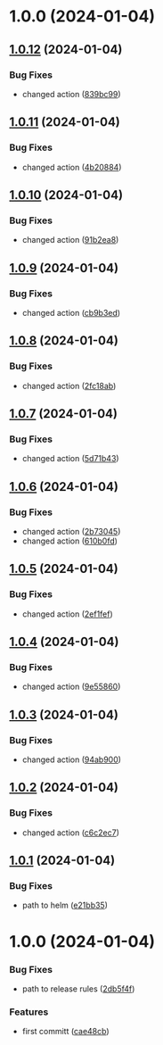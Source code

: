 # 1.0.0 (2024-01-04)

## [1.0.12](https://github.com/gr2u/urly-helm/compare/v1.0.11...v1.0.12) (2024-01-04)


### Bug Fixes

* changed action ([839bc99](https://github.com/gr2u/urly-helm/commit/839bc9942ef824113ae18360fd4792dedf51d047))

## [1.0.11](https://github.com/gr2u/urly-helm/compare/v1.0.10...v1.0.11) (2024-01-04)


### Bug Fixes

* changed action ([4b20884](https://github.com/gr2u/urly-helm/commit/4b20884352a01c6012b9eff5692a542f428086ab))

## [1.0.10](https://github.com/gr2u/urly-helm/compare/v1.0.9...v1.0.10) (2024-01-04)


### Bug Fixes

* changed action ([91b2ea8](https://github.com/gr2u/urly-helm/commit/91b2ea8557eb1baa9b7bd2305be0ee91a45ff09b))

## [1.0.9](https://github.com/gr2u/urly-helm/compare/v1.0.8...v1.0.9) (2024-01-04)


### Bug Fixes

* changed action ([cb9b3ed](https://github.com/gr2u/urly-helm/commit/cb9b3ed52c3530eec2a388d48c0f2d7f64bfdcb9))

## [1.0.8](https://github.com/gr2u/urly-helm/compare/v1.0.7...v1.0.8) (2024-01-04)


### Bug Fixes

* changed action ([2fc18ab](https://github.com/gr2u/urly-helm/commit/2fc18abb54955c6c02b2f1a6c2900065d69efbe9))

## [1.0.7](https://github.com/gr2u/urly-helm/compare/v1.0.6...v1.0.7) (2024-01-04)


### Bug Fixes

* changed action ([5d71b43](https://github.com/gr2u/urly-helm/commit/5d71b431e9da41e983f500d179b47579d7989b1b))

## [1.0.6](https://github.com/gr2u/urly-helm/compare/v1.0.5...v1.0.6) (2024-01-04)


### Bug Fixes

* changed action ([2b73045](https://github.com/gr2u/urly-helm/commit/2b73045aace6963fcba6da8141fea00fb904926f))
* changed action ([610b0fd](https://github.com/gr2u/urly-helm/commit/610b0fdac1d4d45794ae5017127361bf384c8957))

## [1.0.5](https://github.com/gr2u/urly-helm/compare/v1.0.4...v1.0.5) (2024-01-04)


### Bug Fixes

* changed action ([2ef1fef](https://github.com/gr2u/urly-helm/commit/2ef1fef49904fb2a4a22c1e8a50dafe6bf3c4bd2))

## [1.0.4](https://github.com/gr2u/urly-helm/compare/v1.0.3...v1.0.4) (2024-01-04)


### Bug Fixes

* changed action ([9e55860](https://github.com/gr2u/urly-helm/commit/9e55860c35e4f3ffb9294872d7cad91497423c87))

## [1.0.3](https://github.com/gr2u/urly-helm/compare/v1.0.2...v1.0.3) (2024-01-04)


### Bug Fixes

* changed action ([94ab900](https://github.com/gr2u/urly-helm/commit/94ab90088f2a9d6d7b7400b3f685004744f1b4df))

## [1.0.2](https://github.com/gr2u/urly-helm/compare/v1.0.1...v1.0.2) (2024-01-04)


### Bug Fixes

* changed action ([c6c2ec7](https://github.com/gr2u/urly-helm/commit/c6c2ec74ee8249393a8a504e0592d1420f8380c2))

## [1.0.1](https://github.com/gr2u/urly-helm/compare/v1.0.0...v1.0.1) (2024-01-04)


### Bug Fixes

* path to helm ([e21bb35](https://github.com/gr2u/urly-helm/commit/e21bb3586ca3c292ef29c803898295978aeb892e))

# 1.0.0 (2024-01-04)


### Bug Fixes

* path to release rules ([2db5f4f](https://github.com/gr2u/urly-helm/commit/2db5f4f29d83ba2308e36bbfac7fc73611f35370))


### Features

* first committ ([cae48cb](https://github.com/gr2u/urly-helm/commit/cae48cb61ded84fa8393761bf86970c4d7fc1c7f))
